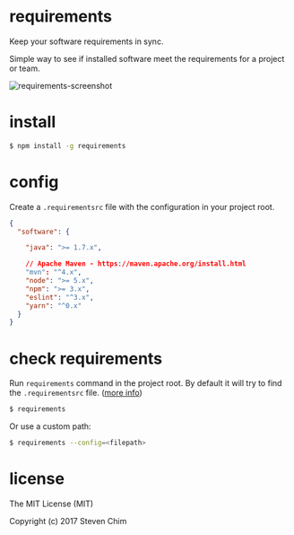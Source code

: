 # requirements

Keep your software requirements in sync.

Simple way to see if installed software meet the requirements for a project or team.

![requirements-screenshot](https://github.com/chimurai/requirements/blob/master/docs/screenshot.png)

# install

```bash
$ npm install -g requirements
```

# config

Create a `.requirementsrc` file with the configuration in your project root.

```json
{
  "software": {

    "java": ">= 1.7.x",

    // Apache Maven - https://maven.apache.org/install.html
    "mvn": "^4.x",
    "node": ">= 5.x",
    "npm": ">= 3.x",
    "eslint": "^3.x",
    "yarn": "^0.x"
  }
}

```

# check requirements

Run `requirements` command in the project root. By default it will try to find the `.requirementsrc` file. ([more info](https://www.npmjs.com/package/rc#standards))

```bash
$ requirements
```

Or use a custom path:

```bash
$ requirements --config=<filepath>
```

# license

The MIT License (MIT)

Copyright (c) 2017 Steven Chim